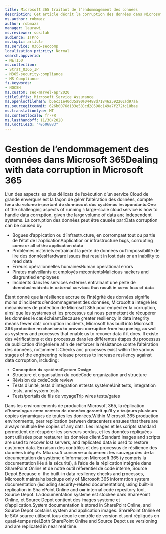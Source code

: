 ```yaml
---
title: Microsoft 365 traitant de l’endommagement des données
description: Cet article décrit la corruption des données dans Microsoft 365, ainsi que les efforts entrepris par Microsoft pour prévenir et récupérer les données.
ms.author: robmazz
author: robmazz
manager: laurawi
ms.reviewer: sosstah
audience: ITPro
ms.topic: article
ms.service: O365-seccomp
localization_priority: Normal
search.appverid:
- MET150
ms.collection:
- Strat_O365_IP
- M365-security-compliance
- MS-Compliance
f1.keywords:
- NOCSH
ms.custom: seo-marvel-apr2020
titleSuffix: Microsoft Service Assurance
ms.openlocfilehash: b56c31e40d35a90a04488d718462592200ad97aa
ms.sourcegitcommit: 626b0076d133e588cd28598c149a7f272fc18bae
ms.translationtype: MT
ms.contentlocale: fr-FR
ms.lasthandoff: 11/30/2020
ms.locfileid: "49506883"
---
```

# <a name="dealing-with-data-corruption-in-microsoft-365"></a><span data-ttu-id="5a9e8-103">Gestion de l’endommagement des données dans Microsoft 365</span><span class="sxs-lookup"><span data-stu-id="5a9e8-103">Dealing with data corruption in Microsoft 365</span></span>

<span data-ttu-id="5a9e8-104">L’un des aspects les plus délicats de l’exécution d’un service Cloud de grande envergure est la façon de gérer l’altération des données, compte tenu du volume important de données et des systèmes indépendants.</span><span class="sxs-lookup"><span data-stu-id="5a9e8-104">One of the challenging aspects of running a large-scale cloud service is how to handle data corruption, given the large volume of data and independent systems.</span></span> <span data-ttu-id="5a9e8-105">La corruption des données peut être causée par :</span><span class="sxs-lookup"><span data-stu-id="5a9e8-105">Data corruption can be caused by:</span></span>

- <span data-ttu-id="5a9e8-106">Bogues d’application ou d’infrastructure, en corrompant tout ou partie de l’état de l’application</span><span class="sxs-lookup"><span data-stu-id="5a9e8-106">Application or infrastructure bugs, corrupting some or all of the application state</span></span>
- <span data-ttu-id="5a9e8-107">Problèmes matériels entraînant la perte de données ou l’impossibilité de lire des données</span><span class="sxs-lookup"><span data-stu-id="5a9e8-107">Hardware issues that result in lost data or an inability to read data</span></span>
- <span data-ttu-id="5a9e8-108">Erreurs opérationnelles humaines</span><span class="sxs-lookup"><span data-stu-id="5a9e8-108">Human operational errors</span></span>
- <span data-ttu-id="5a9e8-109">Pirates malveillants et employés mécontents</span><span class="sxs-lookup"><span data-stu-id="5a9e8-109">Malicious hackers and disgruntled employees</span></span>
- <span data-ttu-id="5a9e8-110">Incidents dans les services externes entraînant une perte de données</span><span class="sxs-lookup"><span data-stu-id="5a9e8-110">Incidents in external services that result in some loss of data</span></span>

<span data-ttu-id="5a9e8-111">Étant donné que la résilience accrue de l’intégrité des données signifie moins d’incidents d’endommagement des données, Microsoft a intégré les mécanismes de protection de Microsoft 365 pour empêcher la corruption, ainsi que les systèmes et les processus qui nous permettent de récupérer les données le cas échéant.</span><span class="sxs-lookup"><span data-stu-id="5a9e8-111">Because greater resiliency in data integrity means fewer data corruption incidents, Microsoft has built into Microsoft 365 protection mechanisms to prevent corruption from happening, as well as systems and processes that enable us to recover data if it does.</span></span> <span data-ttu-id="5a9e8-112">Il existe des vérifications et des processus dans les différentes étapes du processus de publication d’ingénierie afin de renforcer la résistance contre l’altération des données, notamment :</span><span class="sxs-lookup"><span data-stu-id="5a9e8-112">Checks and processes exist within the various stages of the engineering release process to increase resiliency against data corruption, including:</span></span>

- <span data-ttu-id="5a9e8-113">Conception du système</span><span class="sxs-lookup"><span data-stu-id="5a9e8-113">System Design</span></span>
- <span data-ttu-id="5a9e8-114">Structure et organisation du code</span><span class="sxs-lookup"><span data-stu-id="5a9e8-114">Code organization and structure</span></span>
- <span data-ttu-id="5a9e8-115">Révision du code</span><span class="sxs-lookup"><span data-stu-id="5a9e8-115">Code review</span></span>
- <span data-ttu-id="5a9e8-116">Tests d’unité, tests d’intégration et tests système</span><span class="sxs-lookup"><span data-stu-id="5a9e8-116">Unit tests, integration tests, and system tests</span></span>
- <span data-ttu-id="5a9e8-117">Tests/portails de fils de voyage</span><span class="sxs-lookup"><span data-stu-id="5a9e8-117">Trip wires tests/gates</span></span>

<span data-ttu-id="5a9e8-118">Dans les environnements de production Microsoft 365, la réplication d’homologue entre centres de données garantit qu’il y a toujours plusieurs copies dynamiques de toutes les données.</span><span class="sxs-lookup"><span data-stu-id="5a9e8-118">Within Microsoft 365 production environments, peer replication between datacenters ensures that there are always multiple live copies of any data.</span></span> <span data-ttu-id="5a9e8-119">Les images et les scripts standard permettent de récupérer les serveurs perdus, et les données répliquées sont utilisées pour restaurer les données client.</span><span class="sxs-lookup"><span data-stu-id="5a9e8-119">Standard images and scripts are used to recover lost servers, and replicated data is used to restore customer data.</span></span> <span data-ttu-id="5a9e8-120">En raison des contrôles et des processus de résilience des données intégrés, Microsoft conserve uniquement les sauvegardes de la documentation du système d’information Microsoft 365 (y compris la documentation liée à la sécurité), à l’aide de la réplication intégrée dans SharePoint Online et de notre outil référentiel de code interne, Source Depot.</span><span class="sxs-lookup"><span data-stu-id="5a9e8-120">Because of the built-in data resiliency checks and processes, Microsoft maintains backups only of Microsoft 365 information system documentation (including security-related documentation), using built-in replication in SharePoint Online and our internal code repository tool, Source Depot.</span></span> <span data-ttu-id="5a9e8-121">La documentation système est stockée dans SharePoint Online, et Source Depot contient des images système et d’application.</span><span class="sxs-lookup"><span data-stu-id="5a9e8-121">System documentation is stored in SharePoint Online, and Source Depot contains system and application images.</span></span> <span data-ttu-id="5a9e8-122">SharePoint Online et le SAV source utilisent tous deux le contrôle de version et sont répliqués en quasi-temps réel.</span><span class="sxs-lookup"><span data-stu-id="5a9e8-122">Both SharePoint Online and Source Depot use versioning and are replicated in near real time.</span></span>
